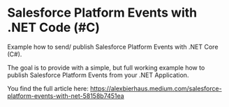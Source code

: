 # Salesforce Platform Events with .NET Code (#C)

Example how to send/ publish Salesforce Platform Events with .NET Core (C#).

The goal is to provide with a simple, but full working example how to publish Salesforce Platform Events from your .NET Application. 

You find the full article here: 
https://alexbierhaus.medium.com/salesforce-platform-events-with-net-58158b7451ea
